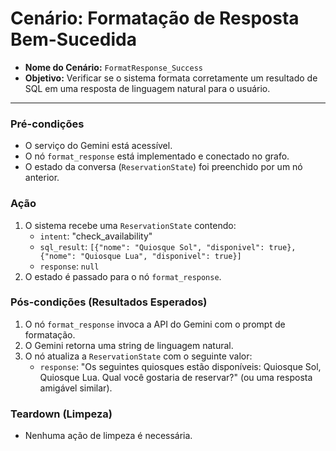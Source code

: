 # Cenário: Formatação de Resposta Bem-Sucedida

- **Nome do Cenário:** `FormatResponse_Success`
- **Objetivo:** Verificar se o sistema formata corretamente um resultado de SQL em uma resposta de linguagem natural para o usuário.

---

### Pré-condições

- O serviço do Gemini está acessível.
- O nó `format_response` está implementado e conectado no grafo.
- O estado da conversa (`ReservationState`) foi preenchido por um nó anterior.

### Ação

1.  O sistema recebe uma `ReservationState` contendo:
    - `intent`: "check_availability"
    - `sql_result`: `[{"nome": "Quiosque Sol", "disponivel": true}, {"nome": "Quiosque Lua", "disponivel": true}]`
    - `response`: `null`
2.  O estado é passado para o nó `format_response`.

### Pós-condições (Resultados Esperados)

1.  O nó `format_response` invoca a API do Gemini com o prompt de formatação.
2.  O Gemini retorna uma string de linguagem natural.
3.  O nó atualiza a `ReservationState` com o seguinte valor:
    - `response`: "Os seguintes quiosques estão disponíveis: Quiosque Sol, Quiosque Lua. Qual você gostaria de reservar?" (ou uma resposta amigável similar).

### Teardown (Limpeza)

- Nenhuma ação de limpeza é necessária.
